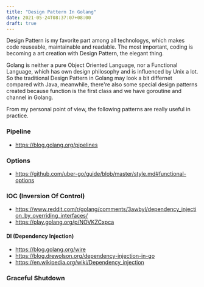 ```yaml
---
title: "Design Pattern In Golang"
date: 2021-05-24T08:37:07+08:00
draft: true
---
```

Design Pattern is my favorite part among all technologys, which makes code reuseable, maintainable and readable. The most important, coding is becoming a art creation with Design Pattern, the elegant thing.
<!--more-->

Golang is neither a pure Object Oriented Language, nor a Functional Language, which has own design philosophy and is influenced by Unix a lot. So the traditional Design Pattern in Golang may look a bit differnet compared with Java, meanwhile, there're also some special design patterns created because function is the first class and we have goroutine and channel in Golang.  

From my personal point of view, the following patterns are really useful in practice.

### Pipeline 
- https://blog.golang.org/pipelines

### Options
- https://github.com/uber-go/guide/blob/master/style.md#functional-options

### IOC (Inversion Of Control)
- https://www.reddit.com/r/golang/comments/3awbyl/dependency_injection_by_overriding_interfaces/
- https://play.golang.org/p/NOVKZCxpca
#### DI (Dependency Injection)
- https://blog.golang.org/wire
- https://blog.drewolson.org/dependency-injection-in-go
- https://en.wikipedia.org/wiki/Dependency_injection

### Graceful Shutdown
